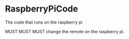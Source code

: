 # RaspberryPiCode
The code that runs on the raspberry pi


MUST MUST MUST change the remote on the raspberry pi.

